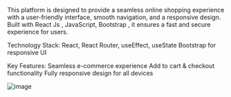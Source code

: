 This platform is designed to provide a seamless online shopping experience with a user-friendly interface, smooth navigation, and a responsive design. Built with React Js , JavaScript, Bootstrap , it ensures a fast and secure experience for users.

Technology Stack:
React, React Router, useEffect, useState
Bootstrap for responsive UI

Key Features:
Seamless e-commerce experience
Add to cart & checkout functionality
Fully responsive design for all devices

 
 
 
![image](https://github.com/user-attachments/assets/e7f36bc5-d6a0-4b10-908d-6440fdd945b8)
